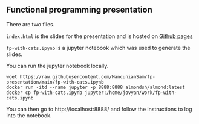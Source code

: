 ## Functional programming presentation

There are two files. 

`index.html` is the slides for the presentation and is hosted on [Github pages](https://mancuniansam.github.io/fp-presentation/index.html)

`fp-with-cats.ipynb` is a jupyter notebook which was used to generate the slides.

You can run the jupyter notebook locally.

```shell
wget https://raw.githubusercontent.com/MancunianSam/fp-presentation/main/fp-with-cats.ipynb
docker run -itd --name jupyter -p 8888:8888 almondsh/almond:latest
docker cp fp-with-cats.ipynb jupyter:/home/jovyan/work/fp-with-cats.ipynb
```

You can then go to http://localhost:8888/ and follow the instructions to log into the notebook.
